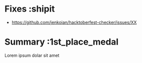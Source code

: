 # Fixes :shipit
- https://github.com/jenkoian/hacktoberfest-checker/issues/XX

# Summary :1st_place_medal
Lorem ipsum dolar sit amet 
